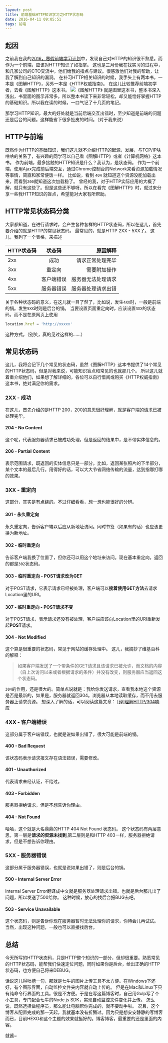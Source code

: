 ```yaml
---
layout: post
title: 前端基础HTTP知识学习之HTTP状态码
date: 2016-04-11 09:05:51
tags: 前端
---
```

## 起因
之前我在我的[2016，寒假前端学习计划](http://t.cn/RqfwmLi)中，发现自己对HTTP的知识很不熟悉。而作为一个前端，应该对HTTP知识了如指掌。
这也是三月份我在找实习的过程中，和几家公司的CTO交流中，他们给我的指点与建议。很感激他们对我的帮助，让我了解到自己知识的漏洞。
在补习HTTP相关知识的时候，我手头上有两本书，一本是《图解HTTP》，另外一本是《HTTP权威指南》。
在这儿比较推荐前端初学者，去看《图解HTTP》这本书。
![《图解HTTP》](https://cdn.lxxyx.cn/2018-03-26-085744.png)
就是图里这本书，整本书深入浅出，书里面的图示非常多。所以整本书读下来非常轻松，却又能恰好掌握HTTP的基础知识。所以我在读的时候，一口气记了十几页的笔记。

那学习HTTP知识，最大的好处就是当前后端交互出错时，至少知道是前端的问题还是后台的问题。这样能省下很多扯皮的时间。（对于我来说）

## HTTP与前端
既然作为HTTP的基础知识，我们这儿就不介绍HTTP的起源，发展，与TCP/IP啥啥啥的关系了，有兴趣的同学可以自己看《图解HTTP》或者《计算机网络》这本书。
作为前端，最多接触的HTTP知识是什么？我认为，是状态码。
作为一个前端，使用Ajax完成前后端交互，通过Chrome控制台的Network来看资源加载情况等事情，简直和家常便饭一样。
比如说，看到 `404` 就知道这个资源没能加载出来，而看到`200`就知道这次加载稳了。
曾经的我，对于HTTP实际应用的大概了解，就只有这些了。但是这些还不够呀。所以在看完《图解HTTP》时，就过来分享一些我HTTP知识的盲点，希望能对大家有所帮助。
## HTTP常见状态码分类
大家都知道，在进行请求时，会产生各种各样的HTTP状态码，所以在这儿，首先要介绍的就是HTTP的常见状态码。
最常见的，就是HTTP 2XX - 5XX了。
这儿，我列了一个表格，来描述

| HTTP状态码 | 状态码 | 原因解释 |
| ----------|:-------------:| -----:|
| 2xx | 成功        | 请求正常处理完毕 |
| 3xx | 重定向      | 需要附加操作 |
| 4xx | 客户端错误   | 服务器无法处理请求 |
| 5xx | 服务器错误   | 服务器处理请求出错|

关于各种状态码的意义，在这儿就一目了然了，比如说，发生`4XX`时，一般是前端的锅。发生`5XX`时则是后台的锅。
当要设置页面重定向时，应该设置`3XX`的状态码，而不是在原网页上使用
```javascript
location.href = 'http://xxxxx'
```
这种方式。（别笑，真的见过这样的……）
## 常见状态码
这儿，我将会记下几个常见的状态码，虽然《图解HTTP》这本书提供了14个常见的HTTP状态码，但是对我来说，可能知识盲点和常见的也就那几个。
所以这儿就着重介绍他们，如果想了解详细的，各位可以自行借阅或购买《HTTP权威指南》这本书，绝对满足你的需求。
### 2XX - 成功
在这儿，首先介绍的是HTTP 200，200的意思很好理解，就是客户端的请求已被处理完毕。
#### 204 - No Content
这个呢，代表服务器请求已被成功处理，但是返回的结果中，是不带实体信息的。
#### 206 - Partial Content
表示范围请求，既返回的实体信息只是一部分。比如，返回某张照片的下半部分，某个文本的最后几行。用得好的话，可以大大节省网络传输的流量，达到指哪打哪的效果。

### 3XX - 重定向
这部分，其实是有点绕的。不过仔细看看，想一想也能很好的分辨。
#### 301 - 永久重定向
永久重定向，告诉客户端以后应从新地址访问。同时书签（如果有的话）也应该更换为新地址。
#### 302 - 临时重定向
告诉客户端我换了位置了，但你还可以用这个地址来访问。现在基本重定向，返回的都是`302`状态码。
#### 303 - 临时重定向 - POST请求改为GET
对于POST请求，它表示请求已经被处理，客户端可以**接着使用GET方法**去请求Location里的URI。
#### 307 - 临时重定向 - POST请求不变
对于POST请求，表示请求还没有被处理，客户端应该向Location里的URI重新发起**POST**请求。
#### 304 - Not Modified
这个算是很重要的状态码，常见于网站的缓存处理中。
这儿，我摘抄了维基百科的解释：
> 如果客户端发送了一个带条件的GET请求且该请求已被允许，而文档的内容（自上次访问以来或者根据请求的条件）并没有改变，则服务器应当返回这个状态码。

`304`的作用，还是很大的。简单点说就是：我给你发送请求，查看我本地这个资源是否是最新的，如果是，服务器就返回304。浏览器从本地读取缓存，而不用去服务器上请求资源。
想深入了解的话，可以阅读这篇文章： [[译]理解HTTP/304响应](http://www.cnblogs.com/ziyunfei/archive/2012/11/17/2772729.html)

### 4XX - 客户端错误
这部分属于客户端错误，也就是说如果出错了，很大可能是前端的锅。
#### 400 - Bad Request
该状态码表示请求报文存在语法错误，需要修改。
#### 401 - Unauthorized
代表请求未经认证，不给过。
#### 403 - Forbidden
服务器拒绝请求，但是不想告诉你理由。
#### 404 - Not Found
哈哈，这个就是大名鼎鼎的HTTP 404 Not Found 状态码。
这个状态码有两层意思，第一层是**请求的资源未找到**,第二层则是和HTTP 403一样，服务器拒绝请求，但是不想告诉你理由。

### 5XX - 服务器错误
这部分属于服务器错误，也就是说如果出错了，则是后台的锅。
#### 500 - Internal Server Error
Internal Server Error翻译成中文就是服务器处理请求出错。也就是后台那儿出了问题，所以发送了500给你。
这种时候，放心的找后台报BUG去吧。
#### 503 - Service Unavailable
这个状态码，则是告诉你现在服务器暂时无法处理你的请求，你待会儿再试试。
当然，出现这种问题，一般也可以直接找后台。

## 总结
今天所写的HTTP状态码，只是HTTP整个知识的一部分，但却很重要。熟悉常见的HTTP状态码，能帮我们快速定位问题，同时如果你是后台，给出正确的HTTP状态码，也方便自己将来DEBUG。

话说这儿得吐槽一句，那就是七牛的图片上传工具不太方便。在Windows下还好，有个图形界面，自动监控文件夹内容就自动上传的。
但是在Mac和Linux下只有纯命令行界面的工具。很是不方便。于是在写这篇博客时，自己用Gulp写了个小工具，专门配合七牛的Node.js SDK，实现自动监控文件变化并上传。
怎么说，既然选择做程序员，那么能让电脑帮你完成的，就不要动手啦。
况且，这个博客从配置完成的那一天起，我就基本没有折腾过。因为只是想安安静静的写博客而已，目前HEXO和这个主题的效果就挺好的。博客博客，最重要的还是里面的内容。

就酱~
